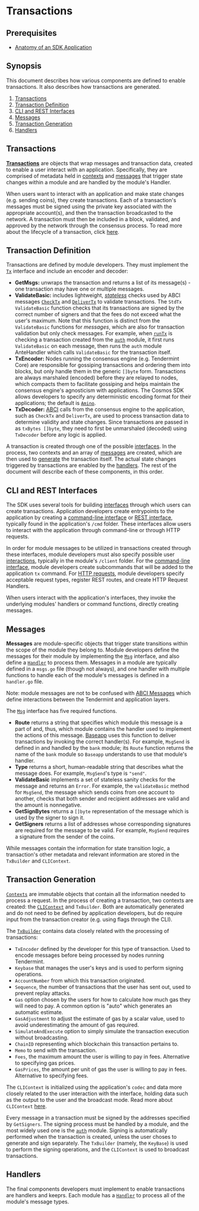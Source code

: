# Transactions

## Prerequisites

* [Anatomy of an SDK Application](./app-anatomy.md)

## Synopsis

This document describes how various components are defined to enable transactions. It also describes how transactions are generated.

1. [Transactions](#transactions)
2. [Transaction Definition](#transaction-definition)
3. [CLI and REST Interfaces](#cli-and-rest-interfaces)
4. [Messages](#messages)
5. [Transaction Generation](#transaction-generation)
6. [Handlers](#handlers)


## Transactions

[**Transactions**](https://github.com/cosmos/cosmos-sdk/blob/97d10210beb55ad4bd6722f7186a80bf7cb140e2/types/tx_msg.go#L36-L43)  are objects that wrap messages and transaction data, created to enable a user interact with an application. Specifically, they are comprised of metadata held in [contexts](./contexts) and [messages](../modules.md#messages) that trigger state changes within a module and are handled by the module's Handler.

When users want to interact with an application and make state changes (e.g. sending coins), they create transactions. Each of a transaction's messages must be signed using the private key associated with the appropriate account(s), and then the transaction broadcasted to the network. A transaction must then be included in a block, validated, and approved by the network through the consensus process. To read more about the lifecycle of a transaction, click [here](../basics/tx-lifecycle.md).

## Transaction Definition

Transactions are defined by module developers. They must implement the [`Tx`](https://github.com/cosmos/cosmos-sdk/blob/73700df8c39d1fe6c3d3a1a635ac03d4bacecf55/types/tx_msg.go#L34-L41) interface and include an encoder and decoder:

* **GetMsgs:** unwraps the transaction and returns a list of its message(s) - one transaction may have one or multiple messages.
* **ValidateBasic:** includes lightweight, [*stateless*](../basics/tx-lifecycle.md#types-of-checks) checks used by ABCI messages [`CheckTx`](../basics/baseapp.md#checktx) and [`DeliverTx`](../basics/baseapp.md#delivertx) to validate transactions. The `StdTx` `ValidateBasic` function checks that its transactions are signed by the correct number of signers and that the fees do not exceed what the user's maximum. Note that this function is distinct from the `ValidateBasic` functions for *messages*, which are also for transaction validation but only check messages. For example, when [`runTx`](../basics/baseapp.md#runtx-and-runmsgs) is checking a transaction created from the [`auth`](https://github.com/cosmos/cosmos-sdk/tree/67f6b021180c7ef0bcf25b6597a629aca27766b8/docs/spec/auth) module, it first runs `ValidateBasic` on each message, then runs the `auth` module AnteHandler which calls `ValidateBasic` for the transaction itself.
* **TxEncoder:** Nodes running the consensus engine (e.g. Tendermint Core) are responsible for gossiping transactions and ordering them into blocks, but only handle them in the generic `[]byte` form. Transactions are always marshaled (encoded) before they are relayed to nodes, which compacts them to facilitate gossiping and helps maintain the consensus engine's agnosticism with applications. The Cosmos SDK allows developers to specify any deterministic encoding format for their applications; the default is [`Amino`](./amino.md).
* **TxDecoder:** [ABCI](https://tendermint.com/docs/spec/abci/) calls from the consensus engine to the application, such as `CheckTx` and `DeliverTx`, are used to process transaction data to determine validity and state changes. Since transactions are passed in as `txBytes []byte`, they need to first be unmarshaled (decoded) using `TxDecoder` before any logic is applied.

A transaction is created through one of the possible [interfaces](#interfaces). In the process, two contexts and an array of [messages](#messages) are created, which are then used to [generate](#transaction-generation) the transaction itself. The actual state changes triggered by transactions are enabled by the [handlers](#handlers). The rest of the document will describe each of these components, in this order.

## CLI and REST Interfaces

The SDK uses several tools for building [interfaces](./interfaces.md) through which users can create transactions. Application developers create entrypoints to the application by creating a [command-line interface](./interfaces.md#cli) or [REST interface](./interfaces.md#rest), typically found in the application's `/cmd` folder. These interfaces allow users to interact with the application through command-line or through HTTP requests.

In order for module messages to be utilized in transactions created through these interfaces, module developers must also specify possible user [interactions](../modules/interfaces.md), typically in the module's `/client` folder. For the [command-line interface](../modules/interfaces.md#cli), module developers create subcommands that will be added to the application `tx` command. For [HTTP requests](../modules/interfaces.md#rest), module developers specify acceptable request types, register REST routes, and create HTTP Request Handlers.

When users interact with the application's interfaces, they invoke the underlying modules' handlers or command functions, directly creating messages.

## Messages

**Messages** are module-specific objects that trigger state transitions within the scope of the module they belong to. Module developers define the messages for their module by implementing the [`Msg`](https://github.com/cosmos/cosmos-sdk/blob/97d10210beb55ad4bd6722f7186a80bf7cb140e2/types/tx_msg.go#L10-L31) interface, and also define a [`Handler`](../building-modules/handler.md) to process them. Messages in a module are typically defined in a `msgs.go` file (though not always), and one handler with multiple functions to handle each of the module's messages is defined in a `handler.go` file.

Note: module messages are not to be confused with [ABCI Messages](https://tendermint.com/docs/spec/abci/abci.html#messages) which define interactions between the Tendermint and application layers.

The [`Msg`](https://github.com/cosmos/cosmos-sdk/blob/97d10210beb55ad4bd6722f7186a80bf7cb140e2/types/tx_msg.go#L10-L31) interface has five required functions.

* **Route** returns a string that specifies which module this message is a part of and, thus, which module contains the handler used to implement the actions of this message. [Baseapp](./baseapp.md) uses this function to deliver transactions by invoking the correct handler(s). For example, `MsgSend` is defined in and handled by the `bank` module; its `Route` function returns the name of the `bank` module so `Baseapp` understands to use that module's handler.
* **Type** returns a short, human-readable string that describes what the message does. For example, `MsgSend`'s type is `"send"`.
* **ValidateBasic** implements a set of stateless sanity checks for the message and returns an `Error`. For example, the `validateBasic` method for `MsgSend`, the message which sends coins from one account to another, checks that both sender and recipient addresses are valid and the amount is nonnegative.
* **GetSignBytes** returns a `[]byte` representation of the message which is used by the signer to sign it.
* **GetSigners** returns a list of addresses whose corresponding signatures are required for the message to be valid. For example, `MsgSend` requires a signature from the sender of the coins.

While messages contain the information for state transition logic, a transaction's other metadata and relevant information are stored in the `TxBuilder` and `CLIContext`.

## Transaction Generation

[`Contexts`](https://godoc.org/context) are immutable objects that contain all the information needed to process a request. In the process of creating a transaction, two contexts are created: the [`CLIContext`](../interfaces/query-lifecycle.md#clicontext) and `TxBuilder`. Both are automatically generated and do not need to be defined by application developers, but do require input from the transaction creator (e.g. using flags through the CLI).

The [`TxBuilder`](https://github.com/cosmos/cosmos-sdk/blob/73700df8c39d1fe6c3d3a1a635ac03d4bacecf55/x/auth/types/txbuilder.go) contains data closely related with the processing of transactions:

* `TxEncoder` defined by the developer for this type of transaction. Used to encode messages before being processed by nodes running Tendermint.
* `Keybase` that manages the user's keys and is used to perform signing operations.
* `AccountNumber` from which this transaction originated.
* `Sequence`, the number of transactions that the user has sent out, used to prevent replay attacks.
* `Gas` option chosen by the users for how to calculate how much gas they will need to pay. A common option is "auto" which generates an automatic estimate.
* `GasAdjustment` to adjust the estimate of gas by a scalar value, used to avoid underestimating the amount of gas required.
* `SimulateAndExecute` option to simply simulate the transaction execution without broadcasting.
* `ChainID` representing which blockchain this transaction pertains to.
* `Memo` to send with the transaction.
* `Fees`, the maximum amount the user is willing to pay in fees. Alternative to specifying gas prices.
* `GasPrices`, the amount per unit of gas the user is willing to pay in fees. Alternative to specifying fees.

The `CLIContext` is initialized using the application's `codec` and data more closely related to the user interaction with the interface, holding data such as the output to the user and the broadcast mode. Read more about `CLIContext` [here](../interfaces/query-lifecycle.md#clicontext).

Every message in a transaction must be signed by the addresses specified by `GetSigners`. The signing process must be handled by a module, and the most widely used one is the [`auth`](https://github.com/cosmos/cosmos-sdk/tree/67f6b021180c7ef0bcf25b6597a629aca27766b8/docs/spec/auth) module. Signing is automatically performed when the transaction is created, unless the user choses to generate and sign separately. The `TxBuilder` (namely, the `KeyBase`) is used to perform the signing operations, and the `CLIContext` is used to broadcast transactions.

## Handlers

The final components developers must implement to enable transactions are handlers and keeprs. Each module has a [`Handler`](../building-modules/handler.md) to process all of the module's message types.
